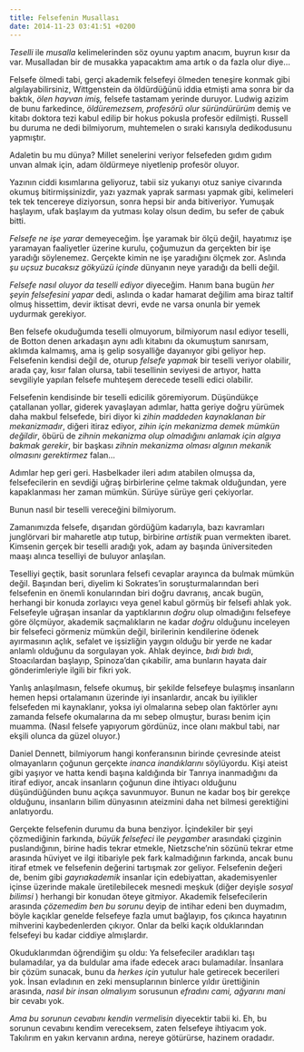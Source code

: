 ```yaml
---
title: Felsefenin Musallası
date: 2014-11-23 03:41:51 +0200
---
```


*Teselli* ile *musalla* kelimelerinden söz oyunu yaptım anacım, buyrun
kısır da var. Musalladan bir de musakka yapacaktım ama artık o da fazla
olur diye…

Felsefe ölmedi tabi, gerçi akademik felsefeyi ölmeden teneşire konmak
gibi algılayabilirsiniz, Wittgenstein da öldürdüğünü iddia etmişti ama
sonra bir da baktık, *ölen hayvan imiş,* felsefe tastamam yerinde
duruyor. Ludwig azizim de bunu farkedince, *öldüremezsem, profesörü olur
süründürürüm* demiş ve kitabı doktora tezi kabul edilip bir hokus
pokusla profesör edilmişti. Russell bu duruma ne dedi bilmiyorum,
muhtemelen o sıraki karısıyla dedikodusunu yapmıştır.

Adaletin bu mu dünya? Millet senelerini veriyor felsefeden gıdım gıdım
unvan almak için, adam öldürmeye niyetlenip profesör oluyor.

Yazının ciddi kısımlarına geliyoruz, tabii siz yukarıyı otuz saniye
civarında okumuş bitirmişsinizdir, yazı yazmak yaprak sarması yapmak
gibi, kelimeleri tek tek tencereye diziyorsun, sonra hepsi bir anda
bitiveriyor. Yumuşak haşlayım, ufak başlayım da yutması kolay olsun
dedim, bu sefer de çabuk bitti.

*Felsefe ne işe yarar* demeyeceğim. İşe yaramak bir ölçü değil,
hayatımız işe yaramayan faaliyetler üzerine kurulu, çoğumuzun da
gerçekten bir işe yaradığı söylenemez. Gerçekte kimin ne işe yaradığını
ölçmek zor. Aslında *şu uçsuz bucaksız gökyüzü içinde* dünyanın neye
yaradığı da belli değil.

*Felsefe nasıl oluyor da teselli ediyor* diyeceğim. Hanım bana bugün
*her şeyin felsefesini yapar* dedi, aslında o kadar hamarat değilim ama
biraz taltif olmuş hissettim, devir iktisat devri, evde ne varsa onunla
bir yemek uydurmak gerekiyor.

Ben felsefe okuduğumda teselli olmuyorum, bilmiyorum nasıl ediyor
teselli, de Botton denen arkadaşın aynı adlı kitabını da okumuştum
sanırsam, aklımda kalmamış, ama iş gelip sosyalliğe dayanıyor gibi
geliyor hep. Felsefenin kendisi değil de, oturup *felsefe yapmak* bir
teselli veriyor olabilir, arada çay, kısır falan olursa, tabii tesellinin
seviyesi de artıyor, hatta sevgiliyle yapılan felsefe muhteşem derecede
teselli edici olabilir.

Felsefenin kendisinde bir teselli edicilik göremiyorum. Düşündükçe
çatallanan yollar, giderek yavaşlayan adımlar, hatta geriye doğru
yürümek daha makbul felsefede, biri diyor ki *zihin maddeden kaynaklanan
bir mekanizmadır*, diğeri itiraz ediyor, *zihin için mekanizma demek
mümkün değildir*, öbürü de *zihnin mekanizma olup olmadığını anlamak
için algıya bakmak gerekir*, bir başkası *zihnin mekanizma olması
algının mekanik olmasını gerektirmez* falan…

Adımlar hep geri geri. Hasbelkader ileri adım atabilen olmuşsa da,
felsefecilerin en sevdiği uğraş birbirlerine çelme takmak olduğundan,
yere kapaklanması her zaman mümkün. Sürüye sürüye geri çekiyorlar.

Bunun nasıl bir teselli vereceğini bilmiyorum.

Zamanımızda felsefe, dışarıdan gördüğüm kadarıyla, bazı kavramları
junglörvari bir maharetle atıp tutup, birbirine *artistik* puan
vermekten ibaret. Kimsenin gerçek bir teselli aradığı yok, adam ay
başında üniversiteden maaşı alınca teselliyi de buluyor anlaşılan.

Teselliyi geçtik, basit sorunlara felsefi cevaplar arayınca da bulmak
mümkün değil. Başından beri, diyelim ki Sokrates’in soruşturmalarından
beri felsefenin en önemli konularından biri doğru davranış, ancak bugün,
herhangi bir konuda zorlayıcı veya genel kabul görmüş bir felsefi ahlak
yok. Felsefeyle uğraşan insanlar da yaptıklarının *doğru* olup
olmadığını felsefeye göre ölçmüyor, akademik saçmalıkların ne kadar
*doğru* olduğunu inceleyen bir felsefeci görmeniz mümkün değil,
birilerinin kendilerine ödenek ayırmasının açlık, sefalet ve işsizliğin
yaygın olduğu bir yerde ne kadar anlamlı olduğunu da sorgulayan yok.
Ahlak deyince, *bıdı bıdı bıdı*, Stoacılardan başlayıp, Spinoza’dan
çıkabilir, ama bunların hayata dair gönderimleriyle ilgili bir fikri
yok.

Yanlış anlaşılmasın, felsefe okumuş, bir şekilde felsefeye bulaşmış
insanların hemen hepsi ortalamanın üzerinde iyi insanlardır, ancak bu
iyilikler felsefeden mi kaynaklanır, yoksa iyi olmalarına sebep olan
faktörler aynı zamanda felsefe okumalarına da mı sebep olmuştur, burası
benim için muamma. (Nasıl felsefe yapıyorum gördünüz, ince olanı makbul
tabi, nar ekşili olunca da güzel oluyor.)

Daniel Dennett, bilmiyorum hangi konferansının birinde çevresinde ateist
olmayanların çoğunun gerçekte *inanca inandıklarını* söylüyordu. Kişi
ateist gibi yaşıyor ve hatta kendi başına kaldığında bir Tanrıya
inanmadığını da itiraf ediyor, ancak insanların çoğunun dine ihtiyacı
olduğunu düşündüğünden bunu açıkça savunmuyor. Bunun ne kadar boş bir
gerekçe olduğunu, insanların bilim dünyasının ateizmini daha net bilmesi
gerektiğini anlatıyordu.

Gerçekte felsefenin durumu da buna benziyor. İçindekiler bir şeyi
çözmediğinin farkında, *büyük felsefeci* ile *peygamber* arasındaki
çizginin puslandığının, birine hadis tekrar etmekle, Nietzsche’nin
sözünü tekrar etme arasında hüviyet ve ilgi itibariyle pek fark
kalmadığının farkında, ancak bunu itiraf etmek ve felsefenin değerini
tartışmak zor geliyor. Felsefenin değeri de, benim gibi *gayrıakademik*
insanlar için edebiyattan, akademisyenler içinse üzerinde makale
üretilebilecek mesnedi meşkuk (diğer deyişle *sosyal bilimsi* ) herhangi
bir konudan öteye gitmiyor. Akademik felsefecilerin arasında *çözemedim
ben bu sorunu* deyip de intihar edeni ben duymadım, böyle kaçıklar
genelde felsefeye fazla umut bağlayıp, fos çıkınca hayatının mihverini
kaybedenlerden çıkıyor. Onlar da belki kaçık olduklarından felsefeyi bu
kadar ciddiye almışlardır.

Okuduklarımdan öğrendiğim şu oldu: Ya felsefeciler aradıkları taşı
bulamadılar, ya da buldular ama ifade edecek aracı bulamadılar.
İnsanlara bir çözüm sunacak, bunu da *herkes için* yutulur hale
getirecek becerileri yok. İnsan evladının en zeki mensuplarının binlerce
yıldır ürettiğinin arasında, *nasıl bir insan olmalıyım* sorusunun
*efradını cami, ağyarını mani* bir cevabı yok.

*Ama bu sorunun cevabını kendin vermelisin* diyecektir tabii ki. Eh, bu
sorunun cevabını kendim vereceksem, zaten felsefeye ihtiyacım yok.
Takılırım en yakın kervanın ardına, nereye götürürse, hazinem oradadır.

